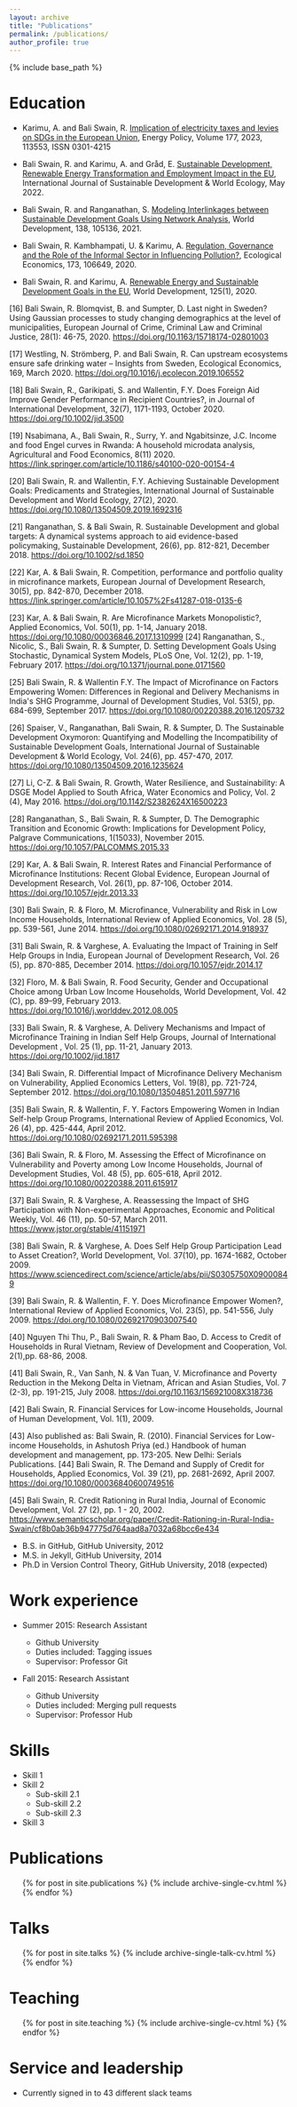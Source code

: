 ```yaml
---
layout: archive
title: "Publications"
permalink: /publications/
author_profile: true
---
```


{% include base_path %}

Education
======
* Karimu, A. and Bali Swain, R. [Implication of electricity taxes and levies on SDGs in the European Union](https://doi.org/10.1016/j.enpol.2023.113553), Energy Policy, Volume 177, 2023, 113553, ISSN 0301-4215

* Bali Swain, R. and Karimu, A. and Gråd, E. [Sustainable Development, Renewable Energy Transformation and Employment Impact in the EU](https://www.tandfonline.com/doi/full/10.1080/13504509.2022.2078902), International Journal of Sustainable Development & World Ecology, May 2022. 

* Bali Swain, R. and Ranganathan, S. [Modeling Interlinkages between Sustainable Development Goals Using Network Analysis](https://doi.org/10.1016/j.worlddev.2020.105136), World Development, 138, 105136, 2021. 

* Bali Swain, R. Kambhampati, U. & Karimu, A. [Regulation, Governance and the Role of the Informal Sector in Influencing Pollution?](https://doi.org/10.1016/j.ecolecon.2020.106649), Ecological Economics, 173, 106649, 2020. 

* Bali Swain, R. and Karimu, A. [Renewable Energy and Sustainable Development Goals in the EU](https://doi.org/10.1016/j.worlddev.2019.104693 ), World Development, 125(1), 2020.                                    

[16]	Bali Swain, R. Blomqvist, B. and Sumpter, D. Last night in Sweden? Using Gaussian processes to study changing demographics at the level of municipalities, European Journal of Crime, Criminal Law and Criminal Justice, 28(1): 46-75, 2020. https://doi.org/10.1163/15718174-02801003 

[17]	Westling, N. Strömberg, P. and Bali Swain, R. Can upstream ecosystems ensure safe drinking water – Insights from Sweden, Ecological Economics, 169, March 2020. https://doi.org/10.1016/j.ecolecon.2019.106552

[18]	Bali Swain, R., Garikipati, S. and Wallentin, F.Y. Does Foreign Aid Improve Gender Performance in Recipient Countries?, in Journal of International Development, 32(7), 1171-1193, October 2020. https://doi.org/10.1002/jid.3500

[19]	 Nsabimana, A., Bali Swain, R., Surry, Y. and Ngabitsinze, J.C. Income and food Engel curves in Rwanda: A household microdata analysis, Agricultural and Food Economics, 8(11) 2020. https://link.springer.com/article/10.1186/s40100-020-00154-4

[20]	Bali Swain, R. and Wallentin, F.Y.  Achieving Sustainable Development Goals: Predicaments and Strategies, International Journal of Sustainable Development and World Ecology, 27(2), 2020. https://doi.org/10.1080/13504509.2019.1692316

[21]	Ranganathan, S. & Bali Swain, R. Sustainable Development and global targets: A dynamical systems approach to aid evidence-based policymaking, Sustainable Development, 26(6), pp. 812-821, December 2018. https://doi.org/10.1002/sd.1850

[22]	  Kar, A. & Bali Swain, R. Competition, performance and portfolio quality in microfinance markets, European Journal of Development Research, 30(5), pp. 842-870, December 2018. https://link.springer.com/article/10.1057%2Fs41287-018-0135-6

[23]	 Kar, A. & Bali Swain, R. Are Microfinance Markets Monopolistic?, Applied Economics, Vol. 50(1), pp. 1-14, January 2018. https://doi.org/10.1080/00036846.2017.1310999 
[24]	 Ranganathan, S., Nicolic, S., Bali Swain, R. & Sumpter, D. Setting Development Goals Using Stochastic, Dynamical System Models, PLoS One, Vol. 12(2), pp. 1-19, February 2017. https://doi.org/10.1371/journal.pone.0171560

[25]	Bali Swain, R. & Wallentin F.Y. The Impact of Microfinance on Factors Empowering Women: Differences in Regional and Delivery Mechanisms in India's SHG Programme, Journal of Development Studies, Vol. 53(5), pp. 684-699, September 2017. https://doi.org/10.1080/00220388.2016.1205732

[26]	Spaiser, V., Ranganathan, Bali Swain, R. & Sumpter, D. The Sustainable Development Oxymoron: Quantifying and Modelling the Incompatibility of Sustainable Development Goals, International Journal of Sustainable Development & World Ecology, Vol. 24(6), pp. 457-470, 2017. https://doi.org/10.1080/13504509.2016.1235624 

[27]	Li, C-Z. & Bali Swain, R. Growth, Water Resilience, and Sustainability: A DSGE Model Applied to South Africa, Water Economics and Policy, Vol. 2 (4),  May 2016. https://doi.org/10.1142/S2382624X16500223 

[28]	 Ranganathan, S., Bali Swain, R. & Sumpter, D. The Demographic Transition and Economic Growth: Implications for Development Policy, Palgrave Communications, 1(15033), November 2015. https://doi.org/10.1057/PALCOMMS.2015.33

[29]	Kar, A. & Bali Swain, R. Interest Rates and Financial Performance of Microfinance Institutions: Recent Global Evidence, European Journal of Development Research, Vol. 26(1), pp. 87-106, October 2014. https://doi.org/10.1057/ejdr.2013.33

[30]	Bali Swain, R. & Floro, M. Microfinance, Vulnerability and Risk in Low Income Households, International Review of Applied Economics, Vol. 28 (5), pp. 539-561, June 2014. https://doi.org/10.1080/02692171.2014.918937  

[31]	 Bali Swain, R. & Varghese, A. Evaluating the Impact of Training in Self Help Groups in India, European Journal of Development Research, Vol. 26 (5), pp. 870-885, December 2014. https://doi.org/10.1057/ejdr.2014.17 

[32]	Floro, M. & Bali Swain, R. Food Security, Gender and Occupational Choice among Urban Low Income Households, World Development, Vol. 42 (C), pp. 89–99, February 2013. https://doi.org/10.1016/j.worlddev.2012.08.005

[33]	 Bali Swain, R. & Varghese, A. Delivery Mechanisms and Impact of Microfinance Training in Indian Self Help Groups, Journal of International Development , Vol. 25 (1), pp. 11-21, January 2013. https://doi.org/10.1002/jid.1817

[34]	 Bali Swain, R. Differential Impact of Microfinance Delivery Mechanism on Vulnerability, Applied Economics Letters, Vol. 19(8), pp. 721-724, September 2012. https://doi.org/10.1080/13504851.2011.597716

[35]	 Bali Swain, R. & Wallentin, F. Y.  Factors Empowering Women in Indian Self-help Group Programs, International Review of Applied Economics, Vol. 26 (4), pp. 425-444, April 2012. https://doi.org/10.1080/02692171.2011.595398 

[36]	 Bali Swain, R. & Floro, M. Assessing the Effect of Microfinance on Vulnerability and Poverty among Low Income Households, Journal of Development Studies, Vol. 48 (5), pp. 605-618, April 2012. https://doi.org/10.1080/00220388.2011.615917

[37]	 Bali Swain, R. & Varghese, A. Reassessing the Impact of SHG Participation with Non-experimental Approaches, Economic and Political Weekly, Vol. 46 (11), pp. 50-57, March 2011. https://www.jstor.org/stable/41151971

[38]	 Bali Swain, R. & Varghese, A. Does Self Help Group Participation Lead to Asset Creation?, World Development, Vol. 37(10), pp. 1674-1682, October 2009. https://www.sciencedirect.com/science/article/abs/pii/S0305750X09000849

[39]	 Bali Swain, R. & Wallentin, F. Y. Does Microfinance Empower Women?, International Review of Applied Economics, Vol. 23(5), pp. 541-556, July 2009. https://doi.org/10.1080/02692170903007540

[40]	 Nguyen Thi Thu, P., Bali Swain, R. & Pham Bao, D. Access to Credit of Households in Rural Vietnam, Review of Development and Cooperation, Vol. 2(1),pp. 68-86, 2008.

[41]	 Bali Swain, R., Van Sanh, N. & Van Tuan, V. Microfinance and Poverty Reduction in the Mekong Delta in Vietnam, African and Asian Studies, Vol. 7 (2-3), pp. 191-215, July 2008. https://doi.org/10.1163/156921008X318736

[42]	 Bali Swain, R. Financial Services for Low-income Households, Journal of Human Development, Vol. 1(1), 2009. 

[43]	Also published as:  Bali Swain, R.  (2010). Financial Services for Low-income Households, in Ashutosh Priya (ed.) Handbook of human development and management, pp. 173-205. New Delhi: Serials Publications.
[44]	 Bali Swain, R. The Demand and Supply of Credit for Households, Applied Economics, Vol. 39 (21), pp. 2681-2692, April 2007. https://doi.org/10.1080/00036840600749516

[45]	 Bali Swain, R.  Credit Rationing in Rural India, Journal of Economic Development, Vol. 27 (2), pp. 1 - 20, 2002. https://www.semanticscholar.org/paper/Credit-Rationing-in-Rural-India-Swain/cf8b0ab36b947775d764aad8a7032a68bcc6e434

* B.S. in GitHub, GitHub University, 2012
* M.S. in Jekyll, GitHub University, 2014
* Ph.D in Version Control Theory, GitHub University, 2018 (expected)

Work experience
======
* Summer 2015: Research Assistant
  * Github University
  * Duties included: Tagging issues
  * Supervisor: Professor Git

* Fall 2015: Research Assistant
  * Github University
  * Duties included: Merging pull requests
  * Supervisor: Professor Hub
  
Skills
======
* Skill 1
* Skill 2
  * Sub-skill 2.1
  * Sub-skill 2.2
  * Sub-skill 2.3
* Skill 3

Publications
======
  <ul>{% for post in site.publications %}
    {% include archive-single-cv.html %}
  {% endfor %}</ul>
  
Talks
======
  <ul>{% for post in site.talks %}
    {% include archive-single-talk-cv.html %}
  {% endfor %}</ul>
  
Teaching
======
  <ul>{% for post in site.teaching %}
    {% include archive-single-cv.html %}
  {% endfor %}</ul>
  
Service and leadership
======
* Currently signed in to 43 different slack teams
